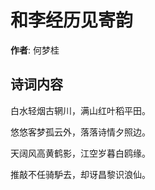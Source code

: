 # 和李经历见寄韵

**作者**: 何梦桂

## 诗词内容

白水轻烟古辋川，满山红叶稻平田。

悠悠客梦孤云外，落落诗情夕照边。

天阔风高黄鹤影，江空岁暮白鸥缘。

推敲不任骑馿去，却讶昌黎识浪仙。

